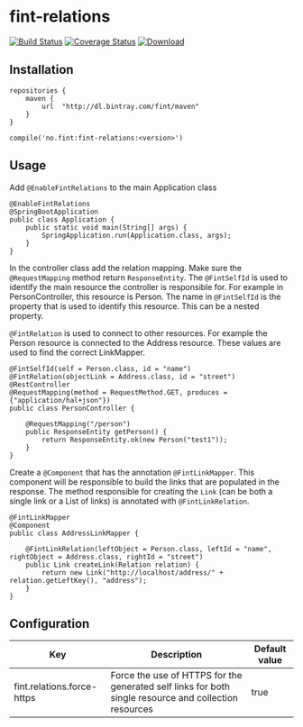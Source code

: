 # fint-relations

[![Build Status](https://travis-ci.org/FINTlibs/fint-relations.svg?branch=master)](https://travis-ci.org/FINTlibs/fint-relations) 
[![Coverage Status](https://coveralls.io/repos/github/FINTlibs/fint-relations/badge.svg?branch=master)](https://coveralls.io/github/FINTlibs/fint-relations?branch=master) 
[ ![Download](https://api.bintray.com/packages/fint/maven/fint-relations/images/download.svg) ](https://bintray.com/fint/maven/fint-relations/_latestVersion)


## Installation

```
repositories {
    maven {
        url  "http://dl.bintray.com/fint/maven" 
    }
}

compile('no.fint:fint-relations:<version>')
```

## Usage

Add `@EnableFintRelations` to the main Application class

```
@EnableFintRelations
@SpringBootApplication
public class Application {
    public static void main(String[] args) {
        SpringApplication.run(Application.class, args);
    }
}
```

In the controller class add the relation mapping. Make sure the `@RequestMapping` method return `ResponseEntity`. 
The `@FintSelfId` is used to identify the main resource the controller is responsible for. For example in PersonController, this resource is Person. 
The name in `@FintSelfId` is the property that is used to identify this resource. This can be a nested property.  

`@FintRelation` is used to connect to other resources. For example the Person resource is connected to the Address resource. 
These values are used to find the correct LinkMapper.

```
@FintSelfId(self = Person.class, id = "name")
@FintRelation(objectLink = Address.class, id = "street")
@RestController
@RequestMapping(method = RequestMethod.GET, produces = {"application/hal+json"})
public class PersonController {

    @RequestMapping("/person")
    public ResponseEntity getPerson() {
        return ResponseEntity.ok(new Person("test1"));
    }
}
```

Create a `@Component` that has the annotation `@FintLinkMapper`. This component will be responsible to build the links that are populated in the response.
The method responsible for creating the `Link` (can be both a single link or a List of links) is annotated with `@FintLinkRelation`.

```
@FintLinkMapper
@Component
public class AddressLinkMapper {

    @FintLinkRelation(leftObject = Person.class, leftId = "name", rightObject = Address.class, rightId = "street")
    public Link createLink(Relation relation) {
        return new Link("http://localhost/address/" + relation.getLeftKey(), "address");
    }
}

```


## Configuration

| Key | Description | Default value |
|-----|-------------|---------------|
| fint.relations.force-https | Force the use of HTTPS for the generated self links for both single resource and collection resources | true |
